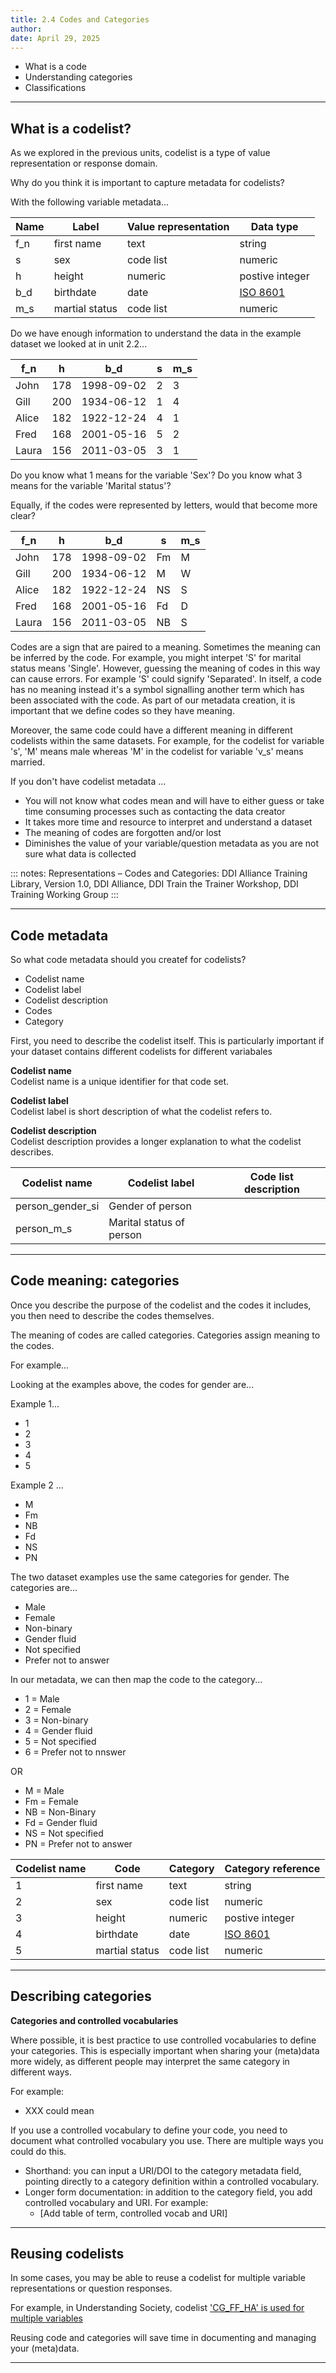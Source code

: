 ```yaml
---
title: 2.4 Codes and Categories
author: 
date: April 29, 2025
---
```


- What is a code
- Understanding categories
- Classifications

---

## What is a codelist?

As we explored in the previous units, codelist is a type of value representation or response domain.

Why do you think it is important to capture metadata for codelists? 

With the following variable metadata...

| Name | Label          | Value representation | Data type            |
|------|----------------|----------------------|----------------------|
| f_n  | first name     |  text                 | string
| s    | sex            | code list             | numeric                        
| h    | height         | numeric               | postive integer                       
| b_d  | birthdate      | date                  | [ISO 8601](https://www.iso.org/iso-8601-date-and-time-format.html#:~:text=Therefore%2C%20the%20order%20of%20the,27%2018%3A00%3A00.000.)                          
| m_s  | martial status | code list            | numeric  

Do we have enough information to understand the data in the example dataset we looked at in unit 2.2...

| f_n  | h   | b_d        | s    | m_s  | 
|------|-----|------------|------|------|
| John | 178 | 1998-09-02 | 2    | 3
| Gill | 200 | 1934-06-12 | 1    | 4
| Alice| 182 | 1922-12-24 | 4    | 1
| Fred | 168 | 2001-05-16 | 5    | 2
| Laura| 156 | 2011-03-05 | 3    | 1

Do you know what 1 means for the variable 'Sex'?
Do you know what 3 means for the variable 'Marital status'?

Equally, if the codes were represented by letters, would that become more clear?

| f_n  | h   | b_d        | s    | m_s  | 
|------|-----|------------|------|------|
| John | 178 | 1998-09-02 | Fm   | M
| Gill | 200 | 1934-06-12 | M    | W
| Alice| 182 | 1922-12-24 | NS   | S
| Fred | 168 | 2001-05-16 | Fd   | D
| Laura| 156 | 2011-03-05 | NB   | S

Codes are a sign that are paired to a meaning. Sometimes the meaning can be inferred by the code. For example, you might interpet 'S' for marital status means 'Single'. However, guessing the meaning of codes in this way can cause errors. For example 'S' could signify 'Separated'. In itself, a code has no meaning instead it's a symbol signalling another term which has been associated with the code. As part of our metadata creation, it is important that we define codes so they have meaning.

Moreover, the same code could have a different meaning in different codelists within the same datasets. For example, for the codelist for variable 's', 'M' means male whereas 'M' in the codelist for variable 'v_s' means married.

If you don't have codelist metadata ...
- You will not know what codes mean and will have to either guess or take time consuming processes such as contacting the data creator
- It takes more time and resource to interpret and understand a dataset
- The meaning of codes are forgotten and/or lost
- Diminishes the value of your variable/question metadata as you are not sure what data is collected

::: 
notes: Representations – Codes and Categories:  DDI Alliance Training Library, Version 1.0, DDI Alliance, DDI Train the Trainer Workshop, DDI Training Working Group
:::

---
## Code metadata 

So what code metadata should you createf for codelists?

- Codelist name
- Codelist label
- Codelist description
- Codes
- Category

First, you need to describe the codelist itself. This is particularly important if your dataset contains different codelists for different variabales

**Codelist name**<br>
Codelist name is a unique identifier for that code set. 

**Codelist label**<br>
Codelist label is short description of what the codelist refers to.

**Codelist description**<br>
Codelist description provides a longer explanation to what the codelist describes.

| Codelist name      | Codelist label      | Code list description | 
|--------------------|---------------------|-----------------------|
| person_gender_si   | Gender of person    |                       | 
| person_m_s    | Marital status of person  |                       |                         


---
## Code meaning: categories

Once you describe the purpose of the codelist and the codes it includes, you then need to describe the codes themselves. 

The meaning of codes are called categories. Categories assign meaning to the codes.

For example...

Looking at the examples above, the codes for gender are...

Example 1...
- 1
- 2
- 3
- 4
- 5

Example 2 ...
- M
- Fm 
- NB
- Fd
- NS
- PN

The two dataset examples use the same categories for gender. The categories are...
- Male
- Female
- Non-binary
- Gender fluid
- Not specified
- Prefer not to answer

In our metadata, we can then map the code to the category...

- 1 = Male
- 2 = Female
- 3 = Non-binary
- 4 = Gender fluid
- 5 = Not specified
- 6 = Prefer not to nnswer
 
OR<br>

- M = Male
- Fm = Female
- NB = Non-Binary
- Fd = Gender fluid
- NS = Not specified
- PN = Prefer not to answer

| Codelist name | Code          | Category | Category reference            |
|------|----------------|----------------------|----------------------|
| 1    | first name     |  text                 | string
| 2    | sex            | code list             | numeric                        
| 3     | height         | numeric               | postive integer                       
| 4    | birthdate      | date                  | [ISO 8601](https://www.iso.org/iso-8601-date-and-time-format.html#:~:text=Therefore%2C%20the%20order%20of%20the,27%2018%3A00%3A00.000.)                          
| 5     | martial status | code list            | numeric  



---
## Describing categories 


**Categories and controlled vocabularies**

Where possible, it is best practice to use controlled vocabularies to define your categories. This is especially important when sharing your (meta)data more widely, as different people may interpret the same category in different ways.

For example:
- XXX could mean

If you use a controlled vocabulary to define your code, you need to document what controlled vocabulary you use. There are multiple ways you could do this.

- Shorthand: you can input a URI/DOI to the category metadata field, pointing directly to a category definition within a controlled vocabulary.
- Longer form documentation: in addition to the category field, you add controlled vocabulary and URI. For example:
  - [Add table of term, controlled vocab and URI]

---
## Reusing codelists

In some cases, you may be able to reuse a codelist for multiple variable representations or question responses.

For example, in Understanding Society, codelist ['CG_FF_HA' is used for multiple variables](https://discovery.closer.ac.uk/item/uk.iser.ukhls/1a12bdbb-f42f-47dd-8512-3132a325dad6/1) 

Reusing code and categories will save time in documenting and managing your (meta)data.

---


